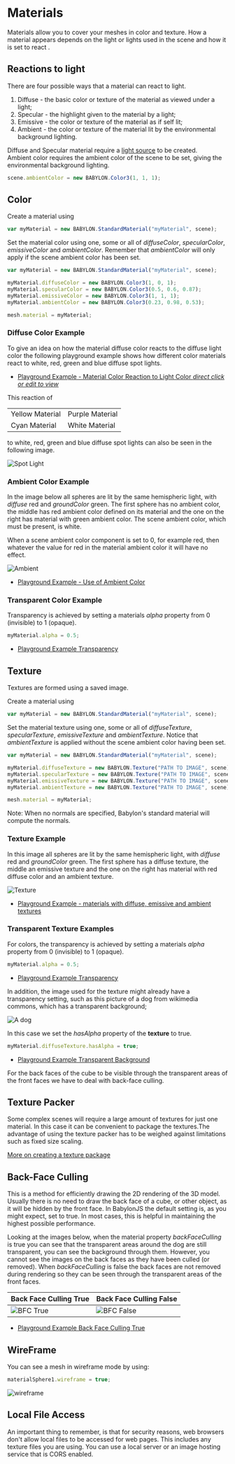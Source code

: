 # Materials
Materials allow you to cover your meshes in color and texture. How a material appears depends on the light or lights used in the scene and how it is set to react  .

## Reactions to light
There are four possible ways that a material can react to light.

1. Diffuse - the basic color or texture of the material as viewed under a light;
2. Specular - the highlight given to the material by a light;
3. Emissive - the color or texture of the material as if self lit;
4. Ambient - the color or texture of the material lit by the environmental background lighting.

Diffuse and Specular material require a [light source](/divingDeeper/lights/lights_introduction) to be created.  
Ambient color requires the ambient color of the scene to be set, giving the environmental background lighting.
```javascript
scene.ambientColor = new BABYLON.Color3(1, 1, 1);
```

## Color
Create a material using

```javascript
var myMaterial = new BABYLON.StandardMaterial("myMaterial", scene);
```
Set the material color using one, some or all of _diffuseColor_, _specularColor_, _emissiveColor_ and _ambientColor_. Remember that _ambientColor_ 
will only apply if the scene ambient color has been set.

```javascript
var myMaterial = new BABYLON.StandardMaterial("myMaterial", scene);

myMaterial.diffuseColor = new BABYLON.Color3(1, 0, 1);
myMaterial.specularColor = new BABYLON.Color3(0.5, 0.6, 0.87);
myMaterial.emissiveColor = new BABYLON.Color3(1, 1, 1);
myMaterial.ambientColor = new BABYLON.Color3(0.23, 0.98, 0.53);

mesh.material = myMaterial;
```
### Diffuse Color Example
To give an idea on how the material diffuse color reacts to the diffuse light color the following playground example shows how different color materials react to white, red, green and blue diffuse spot lights.

* [Playground Example - Material Color Reaction to Light Color _direct click or edit to view_](https://www.babylonjs-playground.com/#20OAV9#325)  

This reaction of 

|     |     |
|----|----|
| Yellow Material |  Purple Material |
| Cyan Material | White Material |

to white, red, green and blue diffuse spot lights can also be seen in the following image.

![ Spot Light](/img/how_to/Materials/spots1.png)

### Ambient Color Example
In the image below  all spheres are lit by the same hemispheric light, with _diffuse_ red and _groundColor_ green. The first sphere has no ambient color, the middle has red ambient color defined on its material and the one on the right has material with green ambient color. The scene ambient color, which must be present, is white. 

When a scene ambient color component is set to 0, for example red, then whatever the value for red in the material ambient color it will have no effect. 

![Ambient](/img/how_to/Materials/ambient1.png)

* [Playground Example - Use of Ambient Color](https://www.babylonjs-playground.com/#20OAV9#14)

### Transparent Color Example
Transparency is achieved by setting a materials _alpha_ property from 0 (invisible) to 1 (opaque).
```javascript
myMaterial.alpha = 0.5;
```
* [Playground Example Transparency](https://www.babylonjs-playground.com/#20OAV9#16)

## Texture
Textures are formed using a saved image.

Create a material using

```javascript
var myMaterial = new BABYLON.StandardMaterial("myMaterial", scene);
```
Set the material texture using one, some or all of _diffuseTexture_, _specularTexture_, _emissiveTexture_ and _ambientTexture_. 
Notice that _ambientTexture_ is applied without the scene ambient color having been set.

```javascript
var myMaterial = new BABYLON.StandardMaterial("myMaterial", scene);

myMaterial.diffuseTexture = new BABYLON.Texture("PATH TO IMAGE", scene);
myMaterial.specularTexture = new BABYLON.Texture("PATH TO IMAGE", scene);
myMaterial.emissiveTexture = new BABYLON.Texture("PATH TO IMAGE", scene);
myMaterial.ambientTexture = new BABYLON.Texture("PATH TO IMAGE", scene);

mesh.material = myMaterial;
```
Note: When no normals are specified, Babylon's standard material will compute the normals.
### Texture Example
In this image all spheres are lit by the same hemispheric light, with _diffuse_ red and _groundColor_ green. The first sphere has a diffuse texture, the middle an emissive texture and the one on the right has material with red diffuse color and an ambient texture.

![Texture](/img/how_to/Materials/texture1.png)

* [Playground Example - materials with diffuse, emissive and ambient textures](https://www.babylonjs-playground.com/#20OAV9#15)

### Transparent Texture Examples
For colors, the transparency is achieved by setting a materials _alpha_ property from 0 (invisible) to 1 (opaque).
```javascript
myMaterial.alpha = 0.5;
```
* [Playground Example Transparency](https://www.babylonjs-playground.com/#20OAV9#17)

In addition, the image used for the texture might already have a transparency setting, such as this picture of a dog from wikimedia commons, 
which has a transparent background;

![A dog](/img/how_to/Materials/dog.png)

In this case we set the _hasAlpha_ property of the **texture** to true.
```javascript
myMaterial.diffuseTexture.hasAlpha = true;
```

* [Playground Example Transparent Background](https://www.babylonjs-playground.com/#YDO1F#18)

For the back faces of the cube to be visible through the transparent areas of the front faces we have to deal with back-face culling.

## Texture Packer
Some complex scenes will require a large amount of textures for just one material. In this case it can be convenient to package the textures.The advantage of using the texture packer has to be weighed against limitations such as fixed size scaling.

[More on creating a texture package](divingDeeper/materials/advanced/texturePackage)

## Back-Face Culling
This is a method for efficiently drawing the 2D rendering of the 3D model. Usually there is no need to draw the back face of a cube, or other object, 
as it will be hidden by the front face. In BabylonJS the default setting is, as you might expect, set to true. In most cases, this is helpful in maintaining the highest possible performance.

Looking at the images below, when the material property _backFaceCulling_ is true you can see that the transparent areas around the 
dog are still transparent, you can see the background through them. However, you cannot see the images on the back faces as they have been culled (or removed). 
When _backFaceCulling_ is false the back faces are not removed during rendering so they can be seen through the transparent areas of the front faces. 

| Back Face Culling True | Back Face Culling False |
|-----|--------|
| ![BFC True](/img/how_to/Materials/bfc2.png) | ![BFC False](/img/how_to/Materials/bfc1.png) |

* [Playground Example Back Face Culling True](https://www.babylonjs-playground.com/#YDO1F#20)

## WireFrame
You can see a mesh in wireframe mode by using:
```javascript
materialSphere1.wireframe = true;
 ```
![wireframe](/img/how_to/Materials/04-3.png)

## Local File Access

An important thing to remember, is that for security reasons, web browsers don't allow local files to be accessed for web pages. This includes any texture files you are using. You can use a local server or an image hosting service that is CORS enabled.




